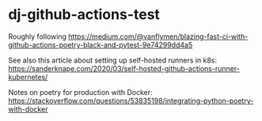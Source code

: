 # dj-github-actions-test

Roughly following https://medium.com/@vanflymen/blazing-fast-ci-with-github-actions-poetry-black-and-pytest-9e74299dd4a5

See also this article about setting up self-hosted runners in k8s: https://sanderknape.com/2020/03/self-hosted-github-actions-runner-kubernetes/

Notes on poetry for production with Docker: https://stackoverflow.com/questions/53835198/integrating-python-poetry-with-docker
